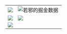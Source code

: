 <div align="center">
 <table border=0>
  <tr>
    <td><a href="https://wjkang.github.io/">
      <img src="https://github-readme-stats.vercel.app/api?username=wjkang&show_icons=true&icon_color=805AD5&text_color=718096&bg_color=ffffff&count_private=true" />
    </a></td>
    <td>  <a href="https://juejin.cn/user/1767670426385528">
     <img src="https://4sdvg7tqbv.us.aircode.run/juejin?uid=1767670426385528&hide_border=true" alt="若邪的掘金数据" style="zoom:100%;" align="left"/>
    </a></td>
  </tr>
   <tr>
    <td><a href="https://github.com/lowcoding/lowcode-vscode">
    <img src="https://github-readme-stats.vercel.app/api/pin/?username=lowcoding&repo=lowcode-vscode&show_owner=true" />
  </a></td>
    <td><a href="https://github.com/lowcoding/lowcode-mock">
    <img src="https://github-readme-stats.vercel.app/api/pin/?username=lowcoding&repo=lowcode-mock&show_owner=true" />
  </a></td>
  </tr>
  <tr>
   <td><a href="https://github.com/lowcode-scaffold/lowcode-materials">
    <img src="https://github-readme-stats.vercel.app/api/pin/?username=lowcode-scaffold&repo=lowcode-materials&show_owner=true" />
  </a></td>
   <td></td>
  </tr>
</table>
  
 
  
</div>

